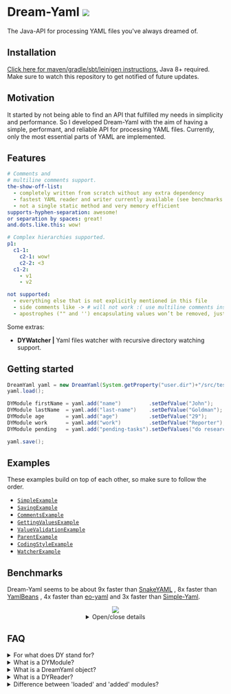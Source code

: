 # Dream-Yaml [![](https://jitpack.io/v/Osiris-Team/Dream-Yaml.svg)](https://jitpack.io/#Osiris-Team/Dream-Yaml)
The Java-API for processing YAML files you've always dreamed of.
## Installation
[Click here for maven/gradle/sbt/leinigen instructions.](https://jitpack.io/#Osiris-Team/Dream-Yaml/LATEST)
Java 8+ required.
Make sure to watch this repository to get notified of future updates.
## Motivation
It started by not being able to find an API that fulfilled my needs in simplicity and performance.
So I developed Dream-Yaml with the aim of having a simple, performant, and reliable API for processing YAML files.
Currently, only the most essential parts of YAML are implemented.
## Features
```YAML
# Comments and
# multiline comments support.
the-show-off-list:
  - completely written from scratch without any extra dependency
  - fastest YAML reader and writer currently available (see benchmarks below)
  - not a single static method and very memory efficient
supports-hyphen-separation: awesome!
or separation by spaces: great!
and.dots.like.this: wow!

# Complex hierarchies supported.
p1:
  c1-1:
    c2-1: wow!
    c2-2: <3
  c1-2:
    - v1
    - v2

not supported:
  - everything else that is not explicitly mentioned in this file
  - side comments like -> # will not work :( use multiline comments instead
  - apostrophes ("" and '') encapsulating values won’t be removed, just don't use them
```
Some extras:
 - **DYWatcher |** Yaml files watcher with recursive directory watching support.
## Getting started
```java
DreamYaml yaml = new DreamYaml(System.getProperty("user.dir")+"/src/test/simple-example.yml");
yaml.load();

DYModule firstName = yaml.add("name")         .setDefValue("John");
DYModule lastName  = yaml.add("last-name")    .setDefValue("Goldman");
DYModule age       = yaml.add("age")          .setDefValue("29");
DYModule work      = yaml.add("work")         .setDefValue("Reporter");
DYModule pending   = yaml.add("pending-tasks").setDefValues("do research", "buy food", "start working");

yaml.save();
```
## Examples
These examples build on top of each other, so make sure to follow the order.
* [`SimpleExample`](https://github.com/Osiris-Team/Dream-Yaml/blob/main/src/test/java/com/osiris/dyml/examples/SimpleExample.java)
* [`SavingExample`](https://github.com/Osiris-Team/Dream-Yaml/blob/main/src/test/java/com/osiris/dyml/examples/SavingExample.java)
* [`CommentsExample`](https://github.com/Osiris-Team/Dream-Yaml/blob/main/src/test/java/com/osiris/dyml/examples/CommentsExample.java)
* [`GettingValuesExample`](https://github.com/Osiris-Team/Dream-Yaml/blob/main/src/test/java/com/osiris/dyml/examples/GettingValuesExample.java)
* [`ValueValidationExample`](https://github.com/Osiris-Team/Dream-Yaml/blob/main/src/test/java/com/osiris/dyml/examples/ValueValidationExample.java)
* [`ParentExample`](https://github.com/Osiris-Team/Dream-Yaml/blob/main/src/test/java/com/osiris/dyml/examples/ParentExample.java)
* [`CodingStyleExample`](https://github.com/Osiris-Team/Dream-Yaml/blob/main/src/test/java/com/osiris/dyml/examples/CodingStyleExample.java)
* [`WatcherExample`](https://github.com/Osiris-Team/Dream-Yaml/blob/main/src/test/java/com/osiris/dyml/examples/DYWatcherExample.java)
## Benchmarks
Dream-Yaml seems to be about 9x faster than [SnakeYAML](https://bitbucket.org/asomov/snakeyaml/src/master/)
, 8x faster than [YamlBeans](https://github.com/EsotericSoftware/yamlbeans)
, 4x faster than [eo-yaml](https://github.com/decorators-squad/eo-yaml)
 and 3x faster than [Simple-Yaml](https://github.com/Carleslc/Simple-YAML).
<div align="center">
  <img src="https://i.imgur.com/rupU0Ea.png">
<details>
  <summary>Open/close details</summary>
<img src="https://i.imgur.com/Dvob5Ly.png">
</details>
</div>

## FAQ
<div>
<details>
  <summary>For what does DY stand for?</summary>
DreamYaml.
</details>
<details>
  <summary>What is a DYModule?</summary>
It is the in-memory representation of a yaml section. For example 'name: John' is one module. It has the key 'name' and the value 'John'.
</details>
<details>
  <summary>What is a DreamYaml object?</summary>
It is the in-memory representation of the full yaml file and contains all of the modules, which can be accessed by their keys.
</details>
<details>
  <summary>What is a DYReader?</summary>
It is responsible for reading the yaml file and parsing its objects into modules, which then get added to the DreamYaml object.
These are named 'loaded modules' by the way.
</details>
<details>
  <summary>Difference between 'loaded' and 'added' modules?</summary>
The only difference, is that loaded modules cannot have default values set.
They are basically the raw output from your yaml file. Added modules get created when you call the add() method. Their initial value is taken from the  
loaded module with the same keys.
</details>
</div>

